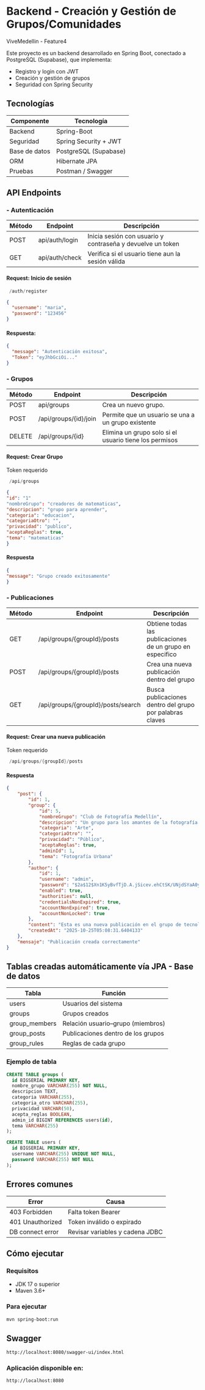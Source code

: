 # Backend - Creación y Gestión de Grupos/Comunidades 
ViveMedellin - Feature4 

Este proyecto es un backend desarrollado en Spring Boot, conectado a PostgreSQL (Supabase), que implementa:

- Registro y login con JWT
- Creación y gestión de grupos
- Seguridad con Spring Security

## Tecnologías 


| Componente | Tecnología  | 
|--------|--------|
| Backend |Spring-Boot| 
|Seguridad|Spring Security + JWT|
|Base de datos|PostgreSQL (Supabase)|
|ORM|Hibernate JPA|
|Pruebas|Postman / Swagger|



## API Endpoints


### -  Autenticación

| Método | Endpoint | Descripción|
|--------|--------|--------|
|POST| api/auth/login| Inicia sesión con usuario y contraseña y devuelve un token|
|GET| api/auth/check | Verifica si el usuario tiene aun la sesión válida|

#### Request: Inicio de sesión 


```java
 /auth/register
```

```json
{
  "username": "maria",
  "password": "123456"
}
```
#### Respuesta:

```json
{
  "message": "Autenticación exitosa",
  "Token": "eyJhbGciOi..."
}
```



### - Grupos

| Método | Endpoint | Descripción|
|--------|--------|--------|
|POST| api/groups | Crea un nuevo grupo.|
|POST| /api/groups/{id}/join| Permite que un usuario se una a un grupo existente|
|DELETE| /api/groups/{id} | Elimina un grupo solo si el usuario tiene los permisos|

#### Request: Crear Grupo

Token requerido

```java
 /api/groups
```

```json
{
"id": "1"
"nombreGrupo": "creadores de matematicas",
"descripcion": "grupo para aprender",
"categoria": "educacion",
"categoriaOtro": "",
"privacidad": "publico",
"aceptaReglas": true,
"tema": "matematicas"
}
```

#### Respuesta 
```json
{
"message": "Grupo creado exitosamente"
}
```
### -  Publicaciones 

| Método | Endpoint | Descripción|
|--------|--------|--------|
|GET|/api/groups/{groupId}/posts| Obtiene todas las publicaciones de un grupo en especifico|
|POST | /api/groups/{groupId}/posts | Crea una nueva publicación dentro del grupo|
|GET | /api/groups/{groupId}/posts/search| Busca publicaciones dentro del grupo por palabras claves | 

#### Request: Crear una nueva publicación

Token requerido

```java
 /api/groups/{groupId}/posts
```
#### Respuesta 
```json
{
    "post": {
        "id": 1,
        "group": {
            "id": 5,
            "nombreGrupo": "Club de Fotografía Medellín",
            "descripcion": "Un grupo para los amantes de la fotografía urbana.",
            "categoria": "Arte",
            "categoriaOtro": "",
            "privacidad": "Público",
            "aceptaReglas": true,
            "adminId": 1,
            "tema": "Fotografía Urbana"
        },
        "author": {
            "id": 1,
            "username": "admin",
            "password": "$2a$12$Xn1K5yBvfTjD.A.jSicev.ehCtSK/UNjdSYaA0yMp8LmsZsY/JpAC",
            "enabled": true,
            "authorities": null,
            "credentialsNonExpired": true,
            "accountNonExpired": true,
            "accountNonLocked": true
        },
        "content": "Esta es una nueva publicación en el grupo de tecnología.",
        "createdAt": "2025-10-25T05:08:31.6404133"
    },
    "mensaje": "Publicación creada correctamente"
}
```


## Tablas creadas automáticamente vía JPA - Base de datos
| Tabla | Función | 
|--------|--------|
|users|Usuarios del sistema|
|groups|Grupos creados|
|group_members|Relación usuario–grupo (miembros)|
|group_posts|Publicaciones dentro de los grupos|
|group_rules|Reglas de cada grupo|

### Ejemplo de tabla
```sql
CREATE TABLE groups (
  id BIGSERIAL PRIMARY KEY,
  nombre_grupo VARCHAR(255) NOT NULL,
  descripcion TEXT,
  categoria VARCHAR(255),
  categoria_otro VARCHAR(255),
  privacidad VARCHAR(50),
  acepta_reglas BOOLEAN,
  admin_id BIGINT REFERENCES users(id),
  tema VARCHAR(255)
);
```

```sql
CREATE TABLE users (
  id BIGSERIAL PRIMARY KEY,
  username VARCHAR(255) UNIQUE NOT NULL,
  password VARCHAR(255) NOT NULL
);
```

## Errores comunes 
|Error| Causa|
|--------|--------|
|403 Forbidden|Falta token Bearer|
|401 Unauthorized|Token inválido o expirado|
|DB connect error|Revisar variables y cadena JDBC|

##  Cómo ejecutar

### Requisitos
- JDK 17 o superior
- Maven 3.6+


### Para ejecutar
```bash
mvn spring-boot:run
```

## Swagger
```bash
http://localhost:8080/swagger-ui/index.html
```
### Aplicación disponible en:
```bash
http://localhost:8080
```



